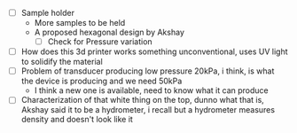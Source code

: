 - [ ] Sample holder
	- More samples to be held
	- A proposed hexagonal design by Akshay
		- [ ] Check for Pressure variation
- [ ] How does this 3d printer works
	something unconventional, uses UV light to solidify the material 
- [ ] Problem of transducer producing low pressure
	20kPa, i think, is what the device is producing and we need 50kPa
	-  I think a new one is available, need to know what it can produce 
- [ ] Characterization of that white thing on the top, dunno what that is, Akshay said it to be a hydrometer, i recall but a hydrometer measures density and doesn't look like it
